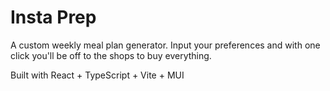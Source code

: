 # Insta Prep

A custom weekly meal plan generator. Input your preferences and with one click you'll be off to the shops to buy everything.

Built with React + TypeScript + Vite + MUI
